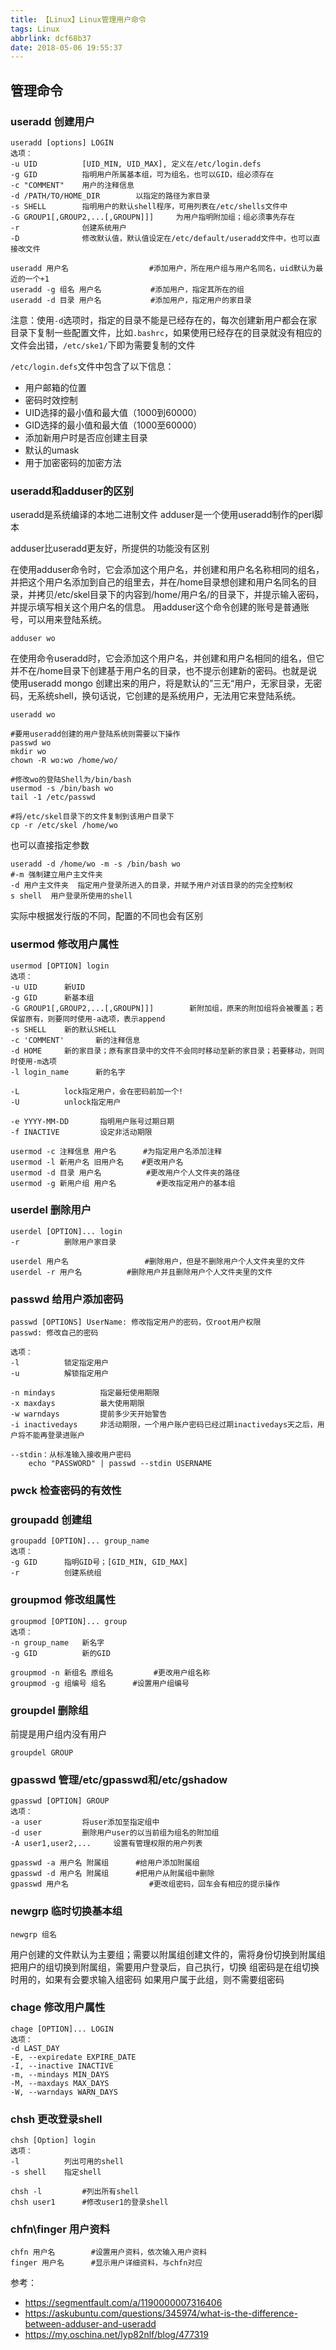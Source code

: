 ```yaml
---
title: 【Linux】Linux管理用户命令
tags: Linux
abbrlink: dcf68b37
date: 2018-05-06 19:55:37
---
```



## 管理命令
### useradd 创建用户

```
useradd [options] LOGIN
选项：
-u UID          [UID_MIN, UID_MAX], 定义在/etc/login.defs
-g GID          指明用户所属基本组，可为组名，也可以GID，组必须存在
-c "COMMENT"    用户的注释信息
-d /PATH/TO/HOME_DIR        以指定的路径为家目录
-s SHELL        指明用户的默认shell程序，可用列表在/etc/shells文件中
-G GROUP1[,GROUP2,...[,GROUPN]]]     为用户指明附加组；组必须事先存在
-r              创建系统用户
-D              修改默认值，默认值设定在/etc/default/useradd文件中，也可以直接改文件

useradd 用户名                  #添加用户，所在用户组与用户名同名，uid默认为最近的一个+1
useradd -g 组名 用户名			#添加用户，指定其所在的组
useradd -d 目录 用户名 			#添加用户，指定用户的家目录
```

注意：使用`-d`选项时，指定的目录不能是已经存在的，每次创建新用户都会在家目录下复制一些配置文件，比如`.bashrc`，如果使用已经存在的目录就没有相应的文件会出错，`/etc/ske1/`下即为需要复制的文件

`/etc/login.defs`文件中包含了以下信息：
* 用户邮箱的位置
* 密码时效控制
* UID选择的最小值和最大值（1000到60000）
* GID选择的最小值和最大值（1000至60000）
* 添加新用户时是否应创建主目录
* 默认的umask
* 用于加密密码的加密方法




### useradd和adduser的区别

useradd是系统编译的本地二进制文件
adduser是一个使用useradd制作的perl脚本

adduser比useradd更友好，所提供的功能没有区别

在使用adduser命令时，它会添加这个用户名，并创建和用户名名称相同的组名，并把这个用户名添加到自己的组里去，并在/home目录想创建和用户名同名的目录，并拷贝/etc/skel目录下的内容到/home/用户名/的目录下，并提示输入密码，并提示填写相关这个用户名的信息。
用adduser这个命令创建的账号是普通账号，可以用来登陆系统。
```
adduser wo
```


在使用命令useradd时，它会添加这个用户名，并创建和用户名相同的组名，但它并不在/home目录下创建基于用户名的目录，也不提示创建新的密码。也就是说使用useradd mongo 创建出来的用户，将是默认的”三无“用户，无家目录，无密码，无系统shell，换句话说，它创建的是系统用户，无法用它来登陆系统。
```
useradd wo

#要用useradd创建的用户登陆系统则需要以下操作
passwd wo
mkdir wo
chown -R wo:wo /home/wo/

#修改wo的登陆Shell为/bin/bash
usermod -s /bin/bash wo
tail -1 /etc/passwd

#将/etc/skel目录下的文件复制到该用户目录下
cp -r /etc/skel /home/wo
```
也可以直接指定参数
```
useradd -d /home/wo -m -s /bin/bash wo
#-m 强制建立用户主文件夹
-d 用户主文件夹  指定用户登录所进入的目录，并赋予用户对该目录的的完全控制权
s shell  用户登录所使用的shell
```

实际中根据发行版的不同，配置的不同也会有区别



### usermod 修改用户属性
```
usermod [OPTION] login
选项：
-u UID      新UID
-g GID      新基本组
-G GROUP1[,GROUP2,...[,GROUPN]]]        新附加组，原来的附加组将会被覆盖；若保留原有，则要同时使用-a选项，表示append
-s SHELL    新的默认SHELL
-c 'COMMENT'       新的注释信息
-d HOME     新的家目录；原有家目录中的文件不会同时移动至新的家目录；若要移动，则同时使用-m选项
-l login_name      新的名字

-L          lock指定用户，会在密码前加一个!
-U          unlock指定用户

-e YYYY-MM-DD       指明用户账号过期日期
-f INACTIVE         设定非活动期限

usermod -c 注释信息 用户名      #为指定用户名添加注释
usermod -l 新用户名 旧用户名    #更改用户名
usermod -d 目录 用户名          #更改用户个人文件夹的路径
usermod -g 新用户组 用户名 	    #更改指定用户的基本组
```

### userdel 删除用户
```
userdel [OPTION]... login
-r          删除用户家目录

userdel 用户名 				#删除用户，但是不删除用户个人文件夹里的文件
userdel -r 用户名 			#删除用户并且删除用户个人文件夹里的文件
```


### passwd 给用户添加密码
```
passwd [OPTIONS] UserName: 修改指定用户的密码，仅root用户权限
passwd: 修改自己的密码

选项：
-l          锁定指定用户
-u          解锁指定用户

-n mindays          指定最短使用期限
-x maxdays          最大使用期限
-w warndays         提前多少天开始警告
-i inactivedays     非活动期限，一个用户账户密码已经过期inactivedays天之后，用户将不能再登录进账户

--stdin：从标准输入接收用户密码
    echo "PASSWORD" | passwd --stdin USERNAME
```
<!-- /dev/null, bit buckets
/dev/zero -->


### pwck 检查密码的有效性


### groupadd 创建组
```
groupadd [OPTION]... group_name
选项：
-g GID      指明GID号；[GID_MIN, GID_MAX]
-r          创建系统组
```


### groupmod 修改组属性
```
groupmod [OPTION]... group
选项：
-n group_name   新名字
-g GID          新的GID

groupmod -n 新组名 原组名 		#更改用户组名称
groupmod -g 组编号 组名 		#设置用户组编号
```

### groupdel 删除组
前提是用户组内没有用户
```
groupdel GROUP
```


### gpasswd 管理/etc/gpasswd和/etc/gshadow
```
gpasswd [OPTION] GROUP
选项：
-a user         将user添加至指定组中
-d user         删除用户user的以当前组为组名的附加组
-A user1,user2,...     设置有管理权限的用户列表

gpasswd -a 用户名 附属组 		#给用户添加附属组
gpasswd -d 用户名 附属组 		#把用户从附属组中删除
gpasswd 用户名                  #更改组密码，回车会有相应的提示操作
```

### newgrp 临时切换基本组
```
newgrp 组名
```

用户创建的文件默认为主要组；需要以附属组创建文件的，需将身份切换到附属组
把用户的组切换到附属组，需要用户登录后，自己执行，切换
组密码是在组切换时用的，如果有会要求输入组密码
如果用户属于此组，则不需要组密码

### chage 修改用户属性
```
chage [OPTION]... LOGIN
选项：
-d LAST_DAY
-E, --expiredate EXPIRE_DATE
-I, --inactive INACTIVE
-m, --mindays MIN_DAYS
-M, --maxdays MAX_DAYS
-W, --warndays WARN_DAYS
```






### chsh 更改登录shell
```
chsh [Option] login
选项：
-l          列出可用的shell
-s shell    指定shell

chsh -l         #列出所有shell
chsh user1      #修改user1的登录shell
```


### chfn\finger 用户资料
```
chfn 用户名 		#设置用户资料，依次输入用户资料
finger 用户名 		#显示用户详细资料，与chfn对应
```






参考：
* https://segmentfault.com/a/1190000007316406
* https://askubuntu.com/questions/345974/what-is-the-difference-between-adduser-and-useradd
* https://my.oschina.net/lyp82nlf/blog/477319